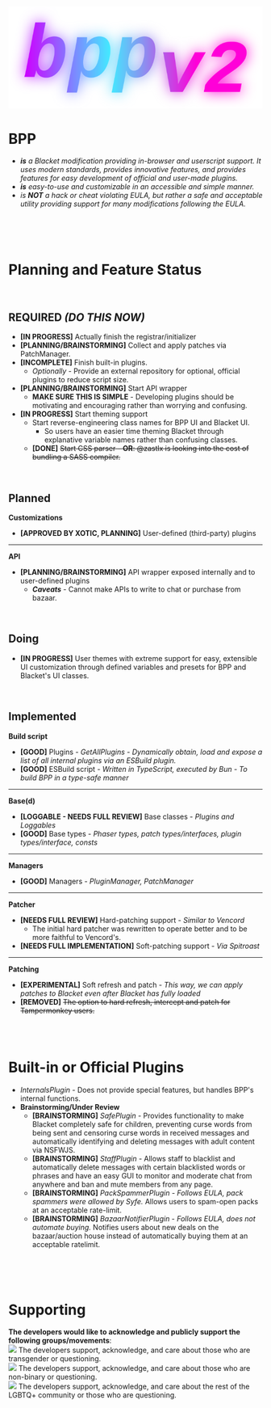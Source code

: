 ![BPP](branding/logo.png)
# BPP
- ***is** a Blacket modification providing in-browser and userscript support. It uses modern standards, provides innovative features, and provides features for easy development of official and user-made plugins.*
- ***is** easy-to-use and customizable in an accessible and simple manner.*
- *is **NOT** a hack or cheat violating EULA, but rather a safe and acceptable utility providing support for many modifications following the EULA.*

   

&nbsp;&nbsp;&nbsp;&nbsp;&nbsp;&nbsp;&nbsp;&nbsp;&nbsp;&nbsp;   
&nbsp;&nbsp;&nbsp;&nbsp;&nbsp;&nbsp;&nbsp;&nbsp;&nbsp;&nbsp;   
&nbsp;&nbsp;&nbsp;&nbsp;&nbsp;&nbsp;&nbsp;&nbsp;&nbsp;&nbsp;

# Planning and Feature Status

&nbsp;&nbsp;&nbsp;&nbsp;&nbsp;&nbsp;&nbsp;&nbsp;&nbsp;&nbsp;

## REQUIRED *(DO THIS NOW)*
- **[IN PROGRESS]** Actually finish the registrar/initializer
- **[PLANNING/BRAINSTORMING]** Collect and apply patches via PatchManager.
- **[INCOMPLETE]** Finish built-in plugins.
    - *Optionally* - Provide an external repository for optional, official plugins to reduce script size.
- **[PLANNING/BRAINSTORMING]** Start API wrapper
    - **MAKE SURE THIS IS SIMPLE** - Developing plugins should be motivating and encouraging rather than worrying and confusing.
- **[IN PROGRESS]** Start theming support
    - Start reverse-engineering class names for BPP UI and Blacket UI.
         - So users have an easier time theming Blacket through explanative variable names rather than confusing classes.
    - **[DONE]** ~~Start CSS parser - **OR**: @zastlx is looking into the cost of bundling a SASS compiler.~~

&nbsp;&nbsp;&nbsp;&nbsp;&nbsp;&nbsp;&nbsp;&nbsp;&nbsp;&nbsp;

## Planned
**Customizations**
- **[APPROVED BY XOTIC, PLANNING]** User-defined (third-party) plugins

---
**API**
- **[PLANNING/BRAINSTORMING]** API wrapper exposed internally and to user-defined plugins
    - ***Caveats*** - Cannot make APIs to write to chat or purchase from bazaar.

&nbsp;&nbsp;&nbsp;&nbsp;&nbsp;&nbsp;&nbsp;&nbsp;&nbsp;&nbsp;
## Doing
- **[IN PROGRESS]** User themes with extreme support for easy, extensible UI customization through defined variables and presets for BPP and Blacket's UI classes.

&nbsp;&nbsp;&nbsp;&nbsp;&nbsp;&nbsp;&nbsp;&nbsp;&nbsp;&nbsp;
## Implemented
**Build script**
- **[GOOD]** Plugins - *GetAllPlugins - Dynamically obtain, load and expose a list of all internal plugins via an ESBuild plugin.*
- **[GOOD]** ESBuild script - *Written in TypeScript, executed by Bun - To build BPP in a type-safe manner*

---
**Base(d)**
- **[LOGGABLE - NEEDS FULL REVIEW]** Base classes - *Plugins and Loggables*
- **[GOOD]** Base types - *Phaser types, patch types/interfaces, plugin types/interface, consts*

---
**Managers**
- **[GOOD]** Managers - *PluginManager, PatchManager*

---
**Patcher**
- **[NEEDS FULL REVIEW]** Hard-patching support - *Similar to Vencord*
    - The initial hard patcher was rewritten to operate better and to be more faithful to Vencord's.
- **[NEEDS FULL IMPLEMENTATION]** Soft-patching support - *Via Spitroast*

---
**Patching**
- **[EXPERIMENTAL]** Soft refresh and patch - *This way, we can apply patches to Blacket even after Blacket has fully loaded*
- **[REMOVED]** ~~The option to hard refresh, intercept and patch for Tampermonkey users.~~

&nbsp;&nbsp;&nbsp;&nbsp;&nbsp;&nbsp;&nbsp;&nbsp;&nbsp;&nbsp;   
&nbsp;&nbsp;&nbsp;&nbsp;&nbsp;&nbsp;&nbsp;&nbsp;&nbsp;&nbsp;   

# Built-in or Official Plugins
- *InternalsPlugin* - Does not provide special features, but handles BPP's internal functions.
- **Brainstorming/Under Review**
    - **[BRAINSTORMING]** *SafePlugin* - Provides functionality to make Blacket completely safe for children, preventing curse words from being sent and censoring curse words in received messages and automatically identifying and deleting messages with adult content via NSFWJS.
    - **[BRAINSTORMING]** *StaffPlugin* - Allows staff to blacklist and automatically delete messages with certain blacklisted words or phrases and have an easy GUI to monitor and moderate chat from anywhere and ban and mute members from any page.
    - **[BRAINSTORMING]** *PackSpammerPlugin* - *Follows EULA, pack spammers were allowed by Syfe.* Allows users to spam-open packs at an acceptable rate-limit.
    - **[BRAINSTORMING]** *BazaarNotifierPlugin* - *Follows EULA, does not automate buying.* Notifies users about new deals on the bazaar/auction house instead of automatically buying them at an acceptable ratelimit.

&nbsp;&nbsp;&nbsp;&nbsp;&nbsp;&nbsp;&nbsp;&nbsp;&nbsp;&nbsp;   
&nbsp;&nbsp;&nbsp;&nbsp;&nbsp;&nbsp;&nbsp;&nbsp;&nbsp;&nbsp;   
&nbsp;&nbsp;&nbsp;&nbsp;&nbsp;&nbsp;&nbsp;&nbsp;&nbsp;&nbsp; 

# Supporting
**The developers would like to acknowledge and publicly support the following groups/movements**:   
<img height="30" src="https://encrypted-tbn0.gstatic.com/images?q=tbn:ANd9GcSI4XyT-Kdrs9ItleNPGGIWvdbkOP2mdBQ9Ig&s"> The developers support, acknowledge, and care about those who are transgender or questioning.   
<img height="30" src="https://upload.wikimedia.org/wikipedia/commons/thumb/7/75/Nonbinary_flag.svg/255px-Nonbinary_flag.svg.png"> The developers support, acknowledge, and care about those who are non-binary or questioning.   
<img height="30" src="https://upload.wikimedia.org/wikipedia/commons/thumb/4/48/Gay_Pride_Flag.svg/1200px-Gay_Pride_Flag.svg.png"> The developers support, acknowledge, and care about the rest of the LGBTQ+ community or those who are questioning.
&nbsp;&nbsp;&nbsp;&nbsp;&nbsp;&nbsp;&nbsp;&nbsp;&nbsp;&nbsp;   
&nbsp;&nbsp;&nbsp;&nbsp;&nbsp;&nbsp;&nbsp;&nbsp;&nbsp;&nbsp;   
&nbsp;&nbsp;&nbsp;&nbsp;&nbsp;&nbsp;&nbsp;&nbsp;&nbsp;&nbsp;   